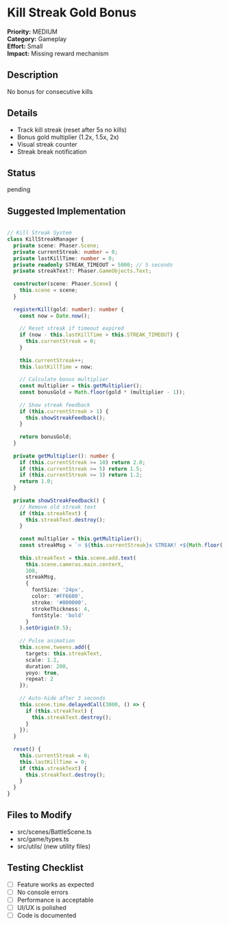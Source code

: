 # Kill Streak Gold Bonus

**Priority:** MEDIUM  
**Category:** Gameplay  
**Effort:** Small  
**Impact:** Missing reward mechanism

## Description
No bonus for consecutive kills

## Details
- Track kill streak (reset after 5s no kills)
- Bonus gold multiplier (1.2x, 1.5x, 2x)
- Visual streak counter
- Streak break notification

## Status
pending

## Suggested Implementation

```typescript

// Kill Streak System
class KillStreakManager {
  private scene: Phaser.Scene;
  private currentStreak: number = 0;
  private lastKillTime: number = 0;
  private readonly STREAK_TIMEOUT = 5000; // 5 seconds
  private streakText?: Phaser.GameObjects.Text;
  
  constructor(scene: Phaser.Scene) {
    this.scene = scene;
  }
  
  registerKill(gold: number): number {
    const now = Date.now();
    
    // Reset streak if timeout expired
    if (now - this.lastKillTime > this.STREAK_TIMEOUT) {
      this.currentStreak = 0;
    }
    
    this.currentStreak++;
    this.lastKillTime = now;
    
    // Calculate bonus multiplier
    const multiplier = this.getMultiplier();
    const bonusGold = Math.floor(gold * (multiplier - 1));
    
    // Show streak feedback
    if (this.currentStreak > 1) {
      this.showStreakFeedback();
    }
    
    return bonusGold;
  }
  
  private getMultiplier(): number {
    if (this.currentStreak >= 10) return 2.0;
    if (this.currentStreak >= 5) return 1.5;
    if (this.currentStreak >= 3) return 1.2;
    return 1.0;
  }
  
  private showStreakFeedback() {
    // Remove old streak text
    if (this.streakText) {
      this.streakText.destroy();
    }
    
    const multiplier = this.getMultiplier();
    const streakMsg = `🔥 ${this.currentStreak}x STREAK! +${Math.floor((multiplier - 1) * 100)}% Gold`;
    
    this.streakText = this.scene.add.text(
      this.scene.cameras.main.centerX,
      100,
      streakMsg,
      {
        fontSize: '24px',
        color: '#FF6600',
        stroke: '#000000',
        strokeThickness: 4,
        fontStyle: 'bold'
      }
    ).setOrigin(0.5);
    
    // Pulse animation
    this.scene.tweens.add({
      targets: this.streakText,
      scale: 1.2,
      duration: 200,
      yoyo: true,
      repeat: 2
    });
    
    // Auto-hide after 3 seconds
    this.scene.time.delayedCall(3000, () => {
      if (this.streakText) {
        this.streakText.destroy();
      }
    });
  }
  
  reset() {
    this.currentStreak = 0;
    this.lastKillTime = 0;
    if (this.streakText) {
      this.streakText.destroy();
    }
  }
}

```

## Files to Modify
- src/scenes/BattleScene.ts
- src/game/types.ts
- src/utils/ (new utility files)

## Testing Checklist
- [ ] Feature works as expected
- [ ] No console errors
- [ ] Performance is acceptable
- [ ] UI/UX is polished
- [ ] Code is documented
